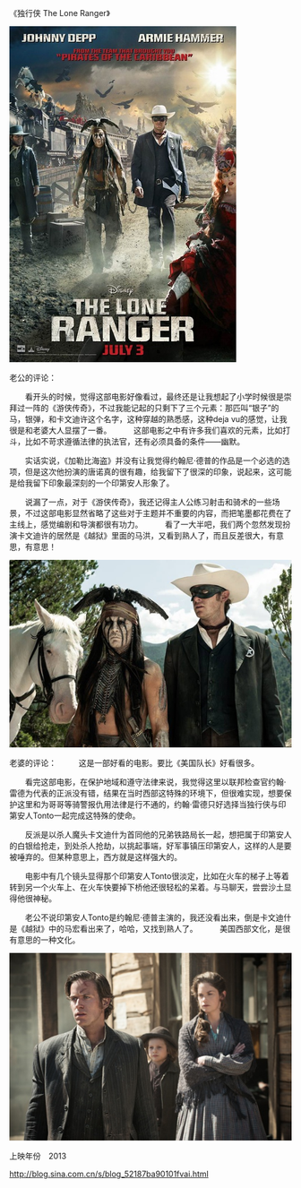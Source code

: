 《独行侠 The Lone Ranger》

			
![](./img/001vda4xty6GjJbAT1xeb&690.jpg)

老公的评论：
 

　　看开头的时候，觉得这部电影好像看过，最终还是让我想起了小学时候很是崇拜过一阵的《游侠传奇》，不过我能记起的只剩下了三个元素：那匹叫“银子”的马，银弹，和卡文迪许这个名字，这种穿越的熟悉感，这种deja
vu的感觉，让我很是和老婆大人显摆了一番。
 
　　这部电影之中有许多我们喜欢的元素，比如打斗，比如不苛求遵循法律的执法官，还有必须具备的条件——幽默。
 

　　实话实说，《加勒比海盗》并没有让我觉得约翰尼·德普的作品是一个必选的选项，但是这次他扮演的唐诺真的很有趣，给我留下了很深的印象，说起来，这可能是给我留下印象最深刻的一个印第安人形象了。
 

　　说漏了一点，对于《游侠传奇》，我还记得主人公练习射击和骑术的一些场景，不过这部电影显然省略了这些对于主题并不重要的内容，而把笔墨都花费在了主线上，感觉编剧和导演都很有功力。
 
　　看了一大半吧，我们两个忽然发现扮演卡文迪许的居然是《越狱》里面的马洪，又看到熟人了，而且反差很大，有意思，有意思！
 

![](./img/001vda4xty6GjJa6b8bb7&690.jpg)

老婆的评论：
 
　　这是一部好看的电影。要比《美国队长》好看很多。
 

　　看完这部电影，在保护地域和遵守法律来说，我觉得这里以联邦检查官约翰·雷德为代表的正派没有错，结果在当时西部这特殊的环境下，但很难实现，想要保护这里和为哥哥等骑警报仇用法律是行不通的，约翰·雷德只好选择当独行侠与印第安人Tonto一起完成这特殊的使命。
 

　　反派是以杀人魔头卡文迪什为首同他的兄弟铁路局长一起，想把属于印第安人的白银给抢走，到处杀人抢劫，以挑起事端，好军事镇压印第安人，这样的人是要被唾弃的。但某种意思上，西方就是这样强大的。
 

　　电影中有几个镜头显得那个印第安人Tonto很淡定，比如在火车的梯子上等着转到另一个火车上、在火车快要掉下桥他还很轻松的呆着。与马聊天，尝尝沙土显得他很神秘。
 

　　老公不说印第安人Tonto是约翰尼·德普主演的，我还没看出来，倒是卡文迪什是《越狱》中的马宏看出来了，哈哈，又找到熟人了。
 
　　美国西部文化，是很有意思的一种文化。

![](./img/001vda4xty6GjJfg89P11&690.jpg)

上映年份　2013							
		
http://blog.sina.com.cn/s/blog_52187ba90101fvai.html
